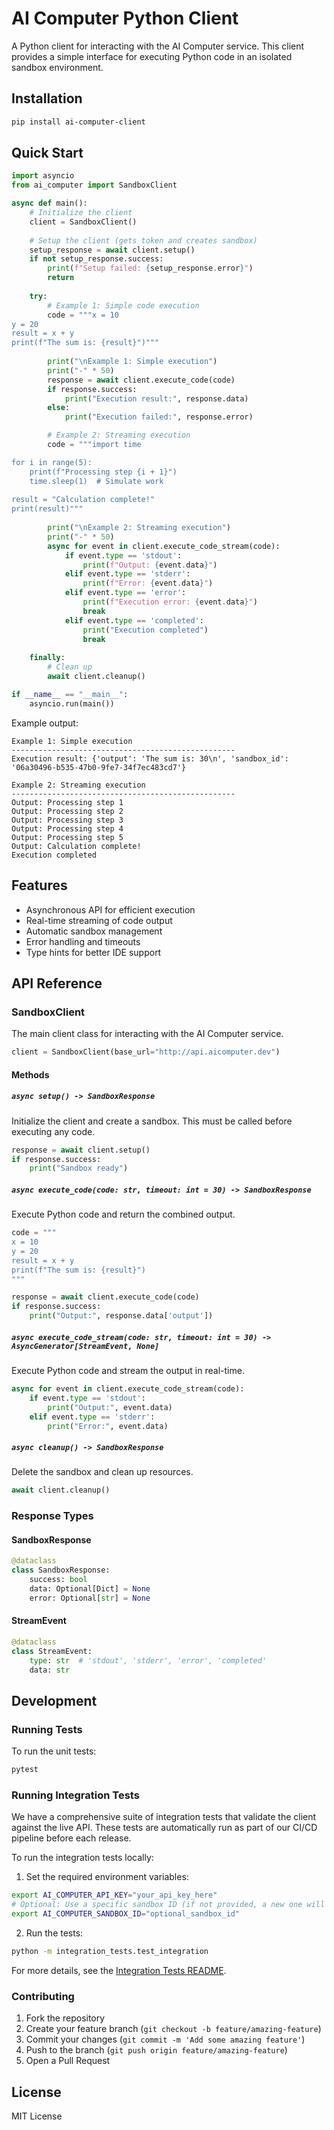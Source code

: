 # AI Computer Python Client

A Python client for interacting with the AI Computer service. This client provides a simple interface for executing Python code in an isolated sandbox environment.

## Installation

```bash
pip install ai-computer-client
```

## Quick Start

```python
import asyncio
from ai_computer import SandboxClient

async def main():
    # Initialize the client
    client = SandboxClient()
    
    # Setup the client (gets token and creates sandbox)
    setup_response = await client.setup()
    if not setup_response.success:
        print(f"Setup failed: {setup_response.error}")
        return
    
    try:
        # Example 1: Simple code execution
        code = """x = 10
y = 20
result = x + y
print(f"The sum is: {result}")"""
        
        print("\nExample 1: Simple execution")
        print("-" * 50)
        response = await client.execute_code(code)
        if response.success:
            print("Execution result:", response.data)
        else:
            print("Execution failed:", response.error)

        # Example 2: Streaming execution
        code = """import time

for i in range(5):
    print(f"Processing step {i + 1}")
    time.sleep(1)  # Simulate work
    
result = "Calculation complete!"
print(result)"""
        
        print("\nExample 2: Streaming execution")
        print("-" * 50)
        async for event in client.execute_code_stream(code):
            if event.type == 'stdout':
                print(f"Output: {event.data}")
            elif event.type == 'stderr':
                print(f"Error: {event.data}")
            elif event.type == 'error':
                print(f"Execution error: {event.data}")
                break
            elif event.type == 'completed':
                print("Execution completed")
                break
    
    finally:
        # Clean up
        await client.cleanup()

if __name__ == "__main__":
    asyncio.run(main())
```

Example output:
```
Example 1: Simple execution
--------------------------------------------------
Execution result: {'output': 'The sum is: 30\n', 'sandbox_id': '06a30496-b535-47b0-9fe7-34f7ec483cd7'}

Example 2: Streaming execution
--------------------------------------------------
Output: Processing step 1
Output: Processing step 2
Output: Processing step 3
Output: Processing step 4
Output: Processing step 5
Output: Calculation complete!
Execution completed
```

## Features

- Asynchronous API for efficient execution
- Real-time streaming of code output
- Automatic sandbox management
- Error handling and timeouts
- Type hints for better IDE support

## API Reference

### SandboxClient

The main client class for interacting with the AI Computer service.

```python
client = SandboxClient(base_url="http://api.aicomputer.dev")
```

#### Methods

##### `async setup() -> SandboxResponse`
Initialize the client and create a sandbox. This must be called before executing any code.

```python
response = await client.setup()
if response.success:
    print("Sandbox ready")
```

##### `async execute_code(code: str, timeout: int = 30) -> SandboxResponse`
Execute Python code and return the combined output.

```python
code = """
x = 10
y = 20
result = x + y
print(f"The sum is: {result}")
"""

response = await client.execute_code(code)
if response.success:
    print("Output:", response.data['output'])
```

##### `async execute_code_stream(code: str, timeout: int = 30) -> AsyncGenerator[StreamEvent, None]`
Execute Python code and stream the output in real-time.

```python
async for event in client.execute_code_stream(code):
    if event.type == 'stdout':
        print("Output:", event.data)
    elif event.type == 'stderr':
        print("Error:", event.data)
```

##### `async cleanup() -> SandboxResponse`
Delete the sandbox and clean up resources.

```python
await client.cleanup()
```

### Response Types

#### SandboxResponse
```python
@dataclass
class SandboxResponse:
    success: bool
    data: Optional[Dict] = None
    error: Optional[str] = None
```

#### StreamEvent
```python
@dataclass
class StreamEvent:
    type: str  # 'stdout', 'stderr', 'error', 'completed'
    data: str
```

## Development

### Running Tests

To run the unit tests:

```bash
pytest
```

### Running Integration Tests

We have a comprehensive suite of integration tests that validate the client against the live API. These tests are automatically run as part of our CI/CD pipeline before each release.

To run the integration tests locally:

1. Set the required environment variables:

```bash
export AI_COMPUTER_API_KEY="your_api_key_here"
# Optional: Use a specific sandbox ID (if not provided, a new one will be created)
export AI_COMPUTER_SANDBOX_ID="optional_sandbox_id"
```

2. Run the tests:

```bash
python -m integration_tests.test_integration
```

For more details, see the [Integration Tests README](integration_tests/README.md).

### Contributing

1. Fork the repository
2. Create your feature branch (`git checkout -b feature/amazing-feature`)
3. Commit your changes (`git commit -m 'Add some amazing feature'`)
4. Push to the branch (`git push origin feature/amazing-feature`)
5. Open a Pull Request

## License

MIT License 